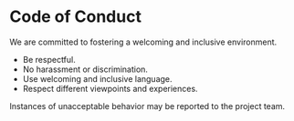 # Code of Conduct

We are committed to fostering a welcoming and inclusive environment.

- Be respectful.  
- No harassment or discrimination.  
- Use welcoming and inclusive language.  
- Respect different viewpoints and experiences.  

Instances of unacceptable behavior may be reported to the project team.
